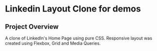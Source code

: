 # Linkedin Layout Clone for demos

## Project Overview

A clone of LinkedIn's Home Page using pure CSS. Responsive layout was created using Flexbox, Grid and Media Queries.
